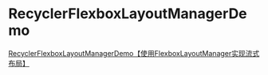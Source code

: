 # RecyclerFlexboxLayoutManagerDemo
[RecyclerFlexboxLayoutManagerDemo【使用FlexboxLayoutManager实现流式布局】](https://www.cnblogs.com/whycxb/p/9350207.html)
